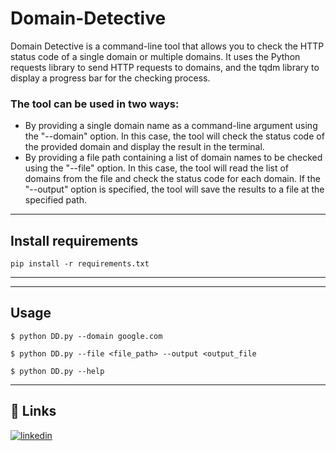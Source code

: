 # Domain-Detective
Domain Detective is a command-line tool that allows you to check the HTTP status code of a single domain or multiple domains. It uses the Python requests library to send HTTP requests to domains, and the tqdm library to display a progress bar for the checking process.

### The tool can be used in two ways:

- By providing a single domain name as a command-line argument using the "--domain" option. In this case, the tool will check the status code of the provided domain and display the result in the terminal.
- By providing a file path containing a list of domain names to be checked using the "--file" option. In this case, the tool will read the list of domains from the file and check the status code for each domain. If the "--output" option is specified, the tool will save the results to a file at the specified path.

 ----
## Install requirements 
    pip install -r requirements.txt
 ----
 
 ----
## Usage 
    $ python DD.py --domain google.com

    $ python DD.py --file <file_path> --output <output_file

    $ python DD.py --help
 ----
## 🔗 Links
[![linkedin](https://img.shields.io/badge/linkedin-0A66C2?style=for-the-badge&logo=linkedin&logoColor=white)](https://www.linkedin.com/in/mhmmdashraf/)

